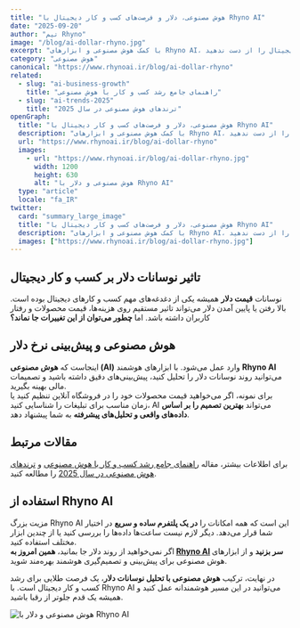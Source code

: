 ```yaml
---
title: "هوش مصنوعی، دلار و فرصت‌های کسب و کار دیجیتال با Rhyno AI"
date: "2025-09-20"
author: "تیم Rhyno"
image: "/blog/ai-dollar-rhyno.jpg"
excerpt: "با کمک هوش مصنوعی و ابزارهای Rhyno AI، نوسانات دلار را پیش‌بینی و فرصت‌های کسب و کار دیجیتال را از دست ندهید."
category: "هوش مصنوعی"
canonical: "https://www.rhynoai.ir/blog/ai-dollar-rhyno"
related:
  - slug: "ai-business-growth"
    title: "راهنمای جامع رشد کسب و کار با هوش مصنوعی"
  - slug: "ai-trends-2025"
    title: "ترندهای هوش مصنوعی در سال 2025"
openGraph:
  title: "هوش مصنوعی، دلار و فرصت‌های کسب و کار دیجیتال با Rhyno AI"
  description: "با کمک هوش مصنوعی و ابزارهای Rhyno AI، نوسانات دلار را پیش‌بینی و فرصت‌های کسب و کار دیجیتال را از دست ندهید."
  url: "https://www.rhynoai.ir/blog/ai-dollar-rhyno"
  images:
    - url: "https://www.rhynoai.ir/blog/ai-dollar-rhyno.jpg"
      width: 1200
      height: 630
      alt: "هوش مصنوعی و دلار با Rhyno AI"
  type: "article"
  locale: "fa_IR"
twitter:
  card: "summary_large_image"
  title: "هوش مصنوعی، دلار و فرصت‌های کسب و کار دیجیتال با Rhyno AI"
  description: "با کمک هوش مصنوعی و ابزارهای Rhyno AI، نوسانات دلار را پیش‌بینی و فرصت‌های کسب و کار دیجیتال را از دست ندهید."
  images: ["https://www.rhynoai.ir/blog/ai-dollar-rhyno.jpg"]
---
```


## تاثیر نوسانات دلار بر کسب و کار دیجیتال

نوسانات **قیمت دلار** همیشه یکی از دغدغه‌های مهم کسب و کارهای دیجیتال بوده است. بالا رفتن یا پایین آمدن دلار می‌تواند تاثیر مستقیم روی هزینه‌ها، قیمت محصولات و رفتار کاربران داشته باشد. اما **چطور می‌توان از این تغییرات جا نماند؟**

## هوش مصنوعی و پیش‌بینی نرخ دلار

اینجاست که **هوش مصنوعی (AI)** وارد عمل می‌شود. با ابزارهای هوشمند **Rhyno AI** می‌توانید روند نوسانات دلار را تحلیل کنید، پیش‌بینی‌های دقیق داشته باشید و تصمیمات مالی بهینه بگیرید.  
برای نمونه، اگر می‌خواهید قیمت محصولات خود را در فروشگاه آنلاین تنظیم کنید یا زمان مناسب برای تبلیغات را شناسایی کنید، AI می‌تواند **بهترین تصمیم را بر اساس داده‌های واقعی و تحلیل‌های پیشرفته** به شما پیشنهاد دهد.

## مقالات مرتبط

برای اطلاعات بیشتر، مقاله [راهنمای جامع رشد کسب و کار با هوش مصنوعی](https://www.rhynoai.ir/blog/ai-business-growth) و [ترندهای هوش مصنوعی در سال 2025](https://www.rhynoai.ir/blog/ai-trends-2025) را مطالعه کنید.

## استفاده از Rhyno AI

مزیت بزرگ Rhyno AI این است که همه امکانات را **در یک پلتفرم ساده و سریع** در اختیار شما قرار می‌دهد. دیگر لازم نیست ساعت‌ها داده‌ها را بررسی کنید یا از چندین ابزار مختلف استفاده کنید.  
اگر نمی‌خواهید از روند دلار جا بمانید، **همین امروز به [Rhyno AI](https://www.rhynoai.ir) سر بزنید** و از ابزارهای هوش مصنوعی برای پیش‌بینی و تصمیم‌گیری هوشمند بهره‌مند شوید.

در نهایت، ترکیب **هوش مصنوعی با تحلیل نوسانات دلار**، یک فرصت طلایی برای رشد کسب و کار دیجیتال است. با Rhyno AI می‌توانید در این مسیر هوشمندانه عمل کنید و همیشه یک قدم جلوتر از رقبا باشید.

![هوش مصنوعی و دلار با Rhyno AI](/blog/ai-dollar-rhyno.jpg "هوش مصنوعی و دلار با Rhyno AI")
